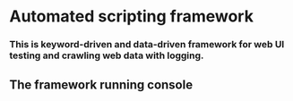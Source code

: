 # Automated scripting framework
### This is keyword-driven and data-driven framework for web UI testing and crawling web data with logging. 

## The framework running console
